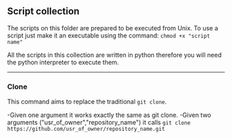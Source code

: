 ## Script collection
The scripts on this folder are prepared to be executed from Unix. To use a script
just make it an executable using the command: `chmod +x "script name"`

All the scripts in this collection are written in python therefore you will need
the python interpreter to execute them.

---
### Clone
This command aims to replace the traditional `git clone`.

-Given one argument it works exactly the same as git clone.
-Given two arguments ("usr\_of\_owner","repository_name") it calls
`git clone https://github.com/usr_of_owner/repository_name.git` 
